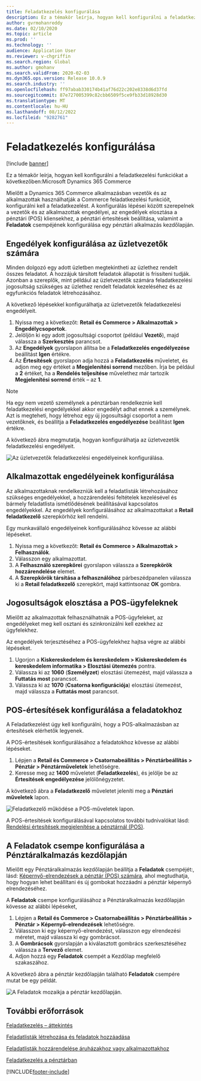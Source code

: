 ```yaml
---
title: Feladatkezelés konfigurálása
description: Ez a témakör leírja, hogyan kell konfigurálni a feladatkezelési funkciókat a következőben:Microsoft Dynamics 365 Commerce
author: gvrmohanreddy
ms.date: 02/10/2020
ms.topic: article
ms.prod: ''
ms.technology: ''
audience: Application User
ms.reviewer: v-chgriffin
ms.search.region: Global
ms.author: gmohanv
ms.search.validFrom: 2020-02-03
ms.dyn365.ops.version: Release 10.0.9
ms.search.industry: ''
ms.openlocfilehash: ff97abab330174b41af76d22c202e8338d6d37fd
ms.sourcegitcommit: 87e727005399c82cbb6509f5ce9fb33d18928d30
ms.translationtype: MT
ms.contentlocale: hu-HU
ms.lasthandoff: 08/12/2022
ms.locfileid: "9282761"
---
```

# <a name="configure-task-management"></a>Feladatkezelés konfigurálása

[!include [banner](includes/banner.md)]

Ez a témakör leírja, hogyan kell konfigurálni a feladatkezelési funkciókat a következőben:Microsoft Dynamics 365 Commerce

Mielőtt a Dynamics 365 Commerce alkalmazásban vezetők és az alkalmazottak használhatják a Commerce feladatkezelési funkcióit, konfigurálni kell a feladatkezelést. A konfigurálás lépései között szerepelnek a vezetők és az alkalmazottak engedélyei, az engedélyek elosztása a pénztári (POS) kliensekhez, a pénztári értesítések beállítása, valamint a **Feladatok** csempéjének konfigurálása egy pénztári alkalmazás kezdőlapján.

## <a name="configure-permissions-for-store-managers"></a>Engedélyek konfigurálása az üzletvezetők számára

Minden dolgozó egy adott üzletben megtekintheti az üzlethez rendelt összes feladatot. A hozzájuk társított feladatok állapotát is frissíteni tudják. Azonban a szereplők, mint például az üzletvezetők számára feladatkezelési jogosultság szükséges az üzlethez rendelt feladatok kezeléséhez és az egyfunkciós feladatok létrehozásához.

A következő lépésekkel konfigurálhatja az üzletvezetők feladatkezelési engedélyeit.

1. Nyissa meg a következőt: **Retail és Commerce \> Alkalmazottak \> Engedélycsoportok**.
1. Jelöljön ki egy adott jogosultsági csoportot (például **Vezető**), majd válassza a **Szerkesztés** parancsot.
1. Az **Engedélyek** gyorslapon állítsa be a **Feladatkezelés engedélyezése** beállítást **Igen** értékre.
1. Az **Értesítések** gyorslapon adja hozzá a **Feladatkezelés** műveletet, és adjon meg egy értéket a **Megjelenítési sorrend** mezőben. Írja be például a **2** értéket, ha a **Rendelés teljesítése** művelethez már tartozik **Megjelenítési sorrend** érték – az **1**.
    
> [!NOTE]
> Ha egy nem vezető személynek a pénztárban rendelkeznie kell feladatkezelési engedélyekkel akkor engedélyt adhat ennek a személynek. Azt is megteheti, hogy létrehoz egy új jogosultsági csoportot a nem vezetőknek, és beállítja a **Feladatkezelés engedélyezése** beállítást **Igen** értékre.

A következő ábra megmutatja, hogyan konfigurálhatja az üzletvezetők feladatkezelési engedélyeit.

![Az üzletvezetők feladatkezelési engedélyeinek konfigurálása.](media/HQ-POS-Tasks-Notifications-User-Permission.png)

## <a name="configure-permissions-for-employees"></a>Alkalmazottak engedélyeinek konfigurálása

Az alkalmazottaknak rendelkezniük kell a feladatlisták létrehozásához szükséges engedélyekkel, a hozzárendelési feltételek kezelésével és bármely feladatlista ismétlődésének beállításával kapcsolatos engedélyekkel. Az engedélyek konfigurálásához az alkalmazottakat a **Retail feladatkezelő** szerepkörhöz kell rendelni.

Egy munkavállaló engedélyeinek konfigurálásához kövesse az alábbi lépéseket.

1. Nyissa meg a következőt: **Retail és Commerce \> Alkalmazottak \> Felhasználók**.
1. Válasszon egy alkalmazottat.
1. A **Felhasználó szerepkörei** gyorslapon válassza a **Szerepkörök hozzárendelése** elemet.
1. A **Szerepkörök társítása a felhasználóhoz** párbeszédpanelen válassza ki a **Retail feladatkezelő** szerepkört, majd kattintsonaz **OK** gombra.

## <a name="distribute-permissions-to-pos-clients"></a>Jogosultságok elosztása a POS-ügyfeleknek

Mielőtt az alkalmazottak felhasználhatnák a POS-ügyfeleket, az engedélyeket meg kell osztani és szinkronizálni kell ezekhez az ügyfelekhez.

Az engedélyek terjesztéséhez a POS-ügyfelekhez hajtsa végre az alábbi lépéseket.

1. Ugorjon a **Kiskereskedelem és kereskedelem \> Kiskereskedelem és kereskedelem informatika \> Elosztási ütemezés** pontra.
1. Válassza ki az **1060** (**Személyzet**) elosztási ütemezést, majd válassza a **Futtatás most** parancsot.
1. Válassza ki az **1070** (**Csatorna konfigurációja**) elosztási ütemezést, majd válassza a **Futtatás most** parancsot.

## <a name="configure-pos-notifications-for-tasks"></a>POS-értesítések konfigurálása a feladatokhoz

A Feladatkezelést úgy kell konfigurálni, hogy a POS-alkalmazásban az értesítések elérhetők legyenek.

A POS-értesítések konfigurálásához a feladatokhoz kövesse az alábbi lépéseket.

1. Lépjen a **Retail és Commerce \> Csatornabeállítás \> Pénztárbeállítás \> Pénztár \> Pénztárműveletek** lehetőségre.
1. Keresse meg az **1400** műveletet (**Feladatkezelés**), és jelölje be az **Értesítések engedélyezése** jelölőnégyzetet.

A következő ábra a **Feladatkezelő** műveletet jeleníti meg a **Pénztári műveletek** lapon.

![Feladatkezelő működése a POS-műveletek lapon.](media/HQ-POS-Tasks-Notifications.png)

A POS-értesítések konfigurálásával kapcsolatos további tudnivalókat lásd: [Rendelési értesítések megjelenítése a pénztárnál (POS)](notifications-pos.md).

## <a name="configure-the-tasks-tile-on-a-pos-application-home-page"></a>A Feladatok csempe konfigurálása a Pénztáralkalmazás kezdőlapján

Mielőtt egy Pénztáralkalmazás kezdőlapján beállítja a **Feladatok** csempéjét:, lásd: [Képernyő-elrendezések a pénztár (POS) számára](pos-screen-layouts.md), ahol megtudhatja, hogy hogyan lehet beállítani és új gombokat hozzáadni a pénztár képernyő elrendezéséhez.

A **Feladatok** csempe konfigurálásához a Pénztáralkalmazás kezdőlapján kövesse az alábbi lépéseket,

1. Lépjen a **Retail és Commerce \> Csatornabeállítás \> Pénztárbeállítás \> Pénztár \> Képernyő-elrendezések** lehetőségre.
1. Válasszon ki egy képernyő-elrendezést, válasszon egy elrendezési méretet, majd válassza ki egy gombrácsot.
1. A **Gombrácsok** gyorslapján a kiválasztott gombrács szerkesztéséhez válassza a **Tervező** elemet.
1. Adjon hozzá egy **Feladatok** csempét a Kezdőlap megfelelő szakaszához.

A következő ábra a pénztár kezdőlapján található **Feladatok** csempére mutat be egy példát.

![A Feladatok mozaikja a pénztár kezdőlapján.](media/POS-home-screen-tasks-button-image.png)

## <a name="additional-resources"></a>További erőforrások

[Feladatkezelés – áttekintés](task-mgmt-overview.md)

[Feladatlisták létrehozása és feladatok hozzáadása](task-mgmt-create-lists.md)

[Feladatlisták hozzárendelése áruházakhoz vagy alkalmazottakhoz](task-mgmt-assign-lists.md)

[Feladatkezelés a pénztárban](task-mgmt-POS.md)


[!INCLUDE[footer-include](../includes/footer-banner.md)]

